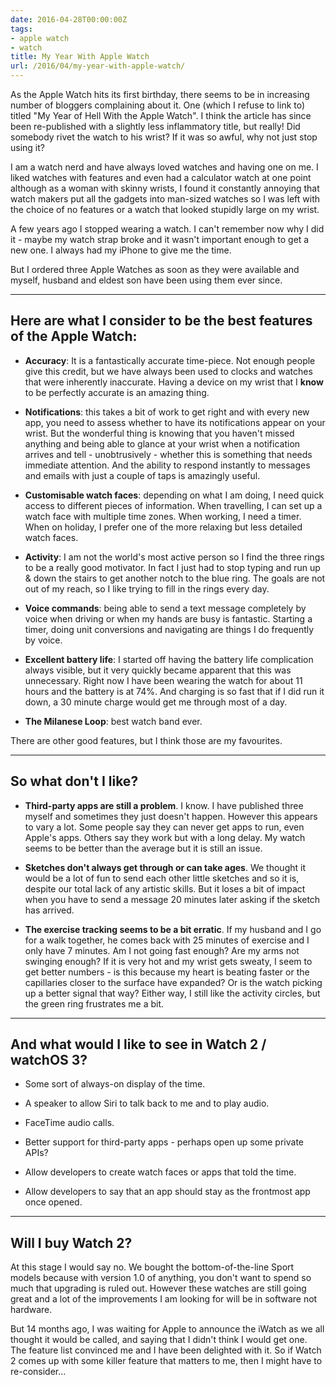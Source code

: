 ```yaml
---
date: 2016-04-28T00:00:00Z
tags:
- apple watch
- watch
title: My Year With Apple Watch
url: /2016/04/my-year-with-apple-watch/
---
```


As the Apple Watch hits its first birthday, there seems to be in increasing
number of bloggers complaining about it. One (which I refuse to link to) titled
"My Year of Hell With the Apple Watch". I think the article has since been
re-published with a slightly less inflammatory title, but really! Did somebody
rivet the watch to his wrist? If it was so awful, why not just stop using it?

I am a watch nerd and have always loved watches and having one on me. I liked
watches with features and even had a calculator watch at one point although as a
woman with skinny wrists, I found it constantly annoying that watch makers put
all the gadgets into man-sized watches so I was left with the choice of no
features or a watch that looked stupidly large on my wrist.

A few years ago I stopped wearing a watch. I can't remember now why I did it -
maybe my watch strap broke and it wasn't important enough to get a new one. I
always had my iPhone to give me the time.

But I ordered three Apple Watches as soon as they were available and myself,
husband and eldest son have been using them ever since.

---

## Here are what I consider to be the best features of the Apple Watch:

* **Accuracy**: It is a fantastically accurate time-piece. Not enough people
  give this credit, but we have always been used to clocks and watches that were
  inherently inaccurate. Having a device on my wrist that I **know** to be
  perfectly accurate is an amazing thing.

* **Notifications**: this takes a bit of work to get right and with every new
  app, you need to assess whether to have its notifications appear on your
  wrist. But the wonderful thing is knowing that you haven't missed anything and
  being able to glance at your wrist when a notification arrives and tell -
  unobtrusively - whether this is something that needs immediate attention. And
  the ability to respond instantly to messages and emails with just a couple of
  taps is amazingly useful.

* **Customisable watch faces**: depending on what I am doing, I need quick
  access to different pieces of information. When travelling, I can set up a
  watch face with multiple time zones. When working, I need a timer. When on
  holiday, I prefer one of the more relaxing but less detailed watch faces.

* **Activity**: I am not the world's most active person so I find the three
  rings to be a really good motivator. In fact I just had to stop typing and run
  up & down the stairs to get another notch to the blue ring. The goals are not
  out of my reach, so I like trying to fill in the rings every day.

* **Voice commands**: being able to send a text message completely by voice when
  driving or when my hands are busy is fantastic. Starting a timer, doing unit
  conversions and navigating are things I do frequently by voice.

* **Excellent battery life**: I started off having the battery life complication
  always visible, but it very quickly became apparent that this was unnecessary.
  Right now I have been wearing the watch for about 11 hours and the battery is
  at 74%. And charging is so fast that if I did run it down, a 30 minute charge
  would get me through most of a day.

* **The Milanese Loop**: best watch band ever.

There are other good features, but I think those are my favourites.

---

## So what don't I like?

* **Third-party apps are still a problem**. I know. I have published three
  myself and sometimes they just doesn't happen. However this appears to vary a
  lot. Some people say they can never get apps to run, even Apple's apps. Others
  say they work but with a long delay. My watch seems to be better than the
  average but it is still an issue.

* **Sketches don't always get through or can take ages**. We thought it would be
  a lot of fun to send each other little sketches and so it is, despite our
  total lack of any artistic skills. But it loses a bit of impact when you have
  to send a message 20 minutes later asking if the sketch has arrived.

* **The exercise tracking seems to be a bit erratic**. If my husband and I go
  for a walk together, he comes back with 25 minutes of exercise and I only have
  7 minutes. Am I not going fast enough? Are my arms not swinging enough? If it
  is very hot and my wrist gets sweaty, I seem to get better numbers - is this
  because my heart is beating faster or the capillaries closer to the surface
  have expanded? Or is the watch picking up a better signal that way? Either
  way, I still like the activity circles, but the green ring frustrates me a
  bit.

---

## And what would I like to see in Watch 2 / watchOS 3?

* Some sort of always-on display of the time.

* A speaker to allow Siri to talk back to me and to play audio.

* FaceTime audio calls.

* Better support for third-party apps - perhaps open up some private APIs?

* Allow developers to create watch faces or apps that told the time.

* Allow developers to say that an app should stay as the frontmost app once
  opened.

---

## Will I buy Watch 2?

At this stage I would say no. We bought the bottom-of-the-line Sport models
because with version 1.0 of anything, you don't want to spend so much that
upgrading is ruled out. However these watches are still going great and a lot of
the improvements I am looking for will be in software not hardware.

But 14 months ago, I was waiting for Apple to announce the iWatch as we all
thought it would be called, and saying that I didn't think I would get one. The
feature list convinced me and I have been delighted with it. So if Watch 2 comes
up with some killer feature that matters to me, then I might have to
re-consider...
